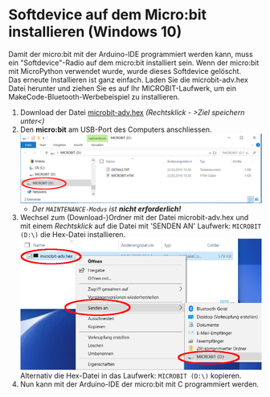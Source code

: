 # Softdevice auf dem Micro:bit installieren (Windows 10)

Damit der micro:bit mit der Arduino-IDE programmiert werden kann, muss ein "Softdevice"-Radio auf dem micro:bit installiert sein. Wenn der micro:bit mit MicroPython verwendet wurde, wurde dieses Softdevice gelöscht.  
Das erneute Installieren ist ganz einfach. Laden Sie die microbit-adv.hex Datei herunter und ziehen Sie es auf Ihr MICROBIT-Laufwerk, um ein MakeCode-Bluetooth-Werbebeispiel zu installieren.

1. Download der Datei [microbit-adv.hex](microbit-adv.hex) _(Rechtsklick - >Ziel speichern unter<)_
1. Den **micro:bit** am USB-Port des Computers anschliessen.  
    ![Laufwerk MICROBIT](bilder/laufwerk_microbit.png)
    - _Der `MAINTENANCE-Modus` ist **nicht erforderlich!**_
1.  Wechsel zum (Download-)Ordner mit der Datei microbit-adv.hex und  
mit einem _Rechtsklick_ auf die Datei mit 'SENDEN AN' Laufwerk: `MICROBIT (D:\)` die Hex-Datei installieren.  
![Senden an](bilder/senden_an.png)
Alternativ die Hex-Datei in das Laufwerk: `MICROBIT (D:\)` kopieren.
1. Nun kann mit der Arduino-IDE der micro:bit mit C programmiert werden.
